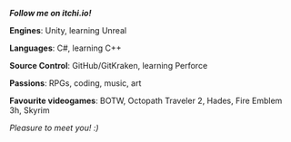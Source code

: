 ***Follow me on itchi.io!***

**Engines**: Unity, learning Unreal

**Languages**: C#, learning C++

**Source Control**: GitHub/GitKraken, learning Perforce

**Passions**: RPGs, coding, music, art

**Favourite videogames**: BOTW, Octopath Traveler 2, Hades, Fire Emblem 3h, Skyrim

*Pleasure to meet you! :)*

